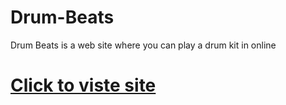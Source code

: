 # Drum-Beats
Drum Beats is a web site where you can play a drum kit in online
# <a href="https://surya-bbas.github.io/Drum-Beats/"> Click to viste site </a>
